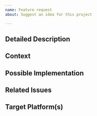 ```yaml
---
name: Feature request
about: Suggest an idea for this project

---
```


<!--- Ensure you are in the proper repository for the feature request.-->
<!--- Please add the "enhancement" label found to the right -->
<!--- Provide a general summary of the request in the Title above -->

## Detailed Description
<!--- Provide a detailed description of the change or addition you are proposing -->

## Context
<!--- Why is this change important to you? How would you use it? -->
<!--- How can it benefit other users? -->

## Possible Implementation
<!--- Not obligatory, but suggest an idea for implementing addition or change -->

## Related Issues
<!--- If this feature requires new or changed game assets then add the asset request issue link here -->

## Target Platform(s)
<!--- If this feature request is for a specific platform or set of platforms then list them here -->